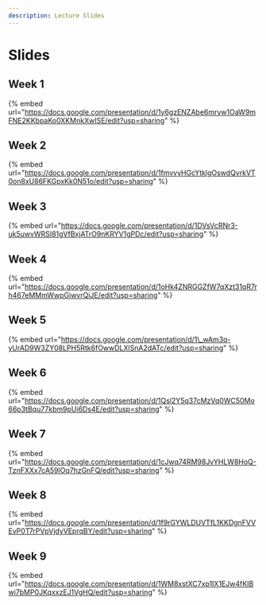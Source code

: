 ```yaml
---
description: Lecture Slides
---
```


# Slides

## **Week 1**

{% embed url="https://docs.google.com/presentation/d/1y6gzENZAbe6mryw1OaW9mFNE2KKbpaKo0XKMnkXwISE/edit?usp=sharing" %}

## Week 2

{% embed url="https://docs.google.com/presentation/d/1fmvvyHGcYtklgOswdQvrkVT0on8xU86FKGpxKk0N51o/edit?usp=sharing" %}

## Week 3

{% embed url="https://docs.google.com/presentation/d/1DVsVcRNr3-uk5uwvWRSI81gVfBxjATrO9nKRYV1gPDc/edit?usp=sharing" %}

## Week 4

{% embed url="https://docs.google.com/presentation/d/1oHk4ZNRGGZfW7qXzt31qR7rh467eMMmWwpGiwvrQiJE/edit?usp=sharing" %}



## Week 5

{% embed url="https://docs.google.com/presentation/d/1\_wAm3q-yUrAD9W3ZY08LPH5Rtk6fOwwDLXlSnA2dATc/edit?usp=sharing" %}

## Week 6

{% embed url="https://docs.google.com/presentation/d/1Qsl2Y5q37cMzVq0WC50Mo66p3tBqu77kbm9pUi6Ds4E/edit?usp=sharing" %}

## Week 7

{% embed url="https://docs.google.com/presentation/d/1cJwq74RM98JvYHLW8HoQ-TznFXXx7cA59lOq7hzGnFQ/edit?usp=sharing" %}

## Week 8

{% embed url="https://docs.google.com/presentation/d/1f9rGYWLDUVTfL1KKDgnFVVEvP0T7rPVpVjdyVEprqBY/edit?usp=sharing" %}

## Week 9

{% embed url="https://docs.google.com/presentation/d/1WM8xstXC7xp1IX1EJw4fKIBwi7bMP0JKqxxzEJ1VgHQ/edit?usp=sharing" %}



